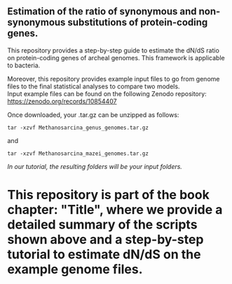 ## Estimation of the ratio of synonymous and non-synonymous substitutions of protein-coding genes.

This repository provides a step-by-step guide to estimate the dN/dS ratio on protein-coding genes of archeal genomes. This framework is applicable to bacteria.  

Moreover, this repository provides example input files to go from genome files to the final statistical analyses to compare two models.  
Input example files can be found on the following Zenodo repository: https://zenodo.org/records/10854407

Once downloaded, your .tar.gz can be unzipped as follows:

``
tar -xzvf Methanosarcina_genus_genomes.tar.gz 
``
     
and  

``
tar -xzvf Methanosarcina_mazei_genomes.tar.gz
``  

_In our tutorial, the resulting folders will be your input folders._

# This repository is part of the book chapter: "Title", where we provide a detailed summary of the scripts shown above and a step-by-step tutorial to estimate dN/dS on the example genome files.
